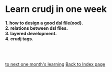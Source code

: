 # Learn crudj in one week #

**1. how to design a good dsl file(ood).**<br />
**2. relations between dsl files.**<br />
**3. layered development.**<br />
**4. crudj tags.**<br />

<br /><br /><br />
<a href='http://code.google.com/p/crudj/wiki/HowToUse1month'>to next one month's learning</a>
<a href='http://code.google.com/p/crudj/wiki/HowToUse'>Back to Index page</a>